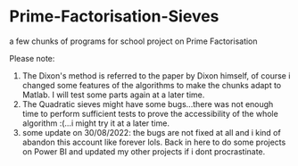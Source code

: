 # Prime-Factorisation-Sieves
a few chunks of programs for school project on Prime Factorisation

Please note:
1. The Dixon's method is referred to the paper by Dixon himself, of course i changed some features of the algorithms to make the chunks adapt to Matlab. I will test some parts again at a later time.
2. The Quadratic sieves might have some bugs...there was not enough time to perform sufficient tests to prove the accessibility of the whole algorithm :(...i might try  it at a later time.
3. some update on 30/08/2022: the bugs are not fixed at all and i kind of abandon this account like forever lols. Back in here to do some projects on Power BI and updated my other projects if i dont procrastinate. 
